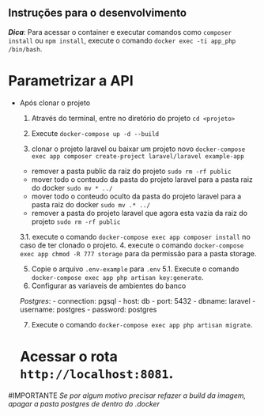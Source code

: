 ## Instruções para o desenvolvimento

***Dica***: Para acessar o container e executar comandos como `composer install` ou `npm install`, execute o comando `docker exec -ti app_php /bin/bash`.

# Parametrizar a API

- Após clonar o projeto
   1. Através do terminal, entre no diretório do projeto `cd <projeto>`
   2. Execute `docker-compose up -d --build`

   3. clonar o projeto laravel ou baixar um projeto novo `docker-compose exec app composer create-project laravel/laravel example-app`

    - remover a pasta public da raiz do projeto `sudo rm -rf public`
    - mover todo o conteudo da pasta do projeto laravel para a pasta raiz do docker `sudo mv * ../`
    - mover todo o conteudo oculto da pasta do projeto laravel para a pasta raiz do docker `sudo mv .* ../`
    - remover a pasta do projeto laravel que agora esta vazia da raiz do projeto `sudo rm -rf public`

   3.1. execute o comando `docker-compose exec app composer install` no caso de ter clonado o projeto.
   4. execute o comando `docker-compose exec app chmod -R 777 storage` para da permissão para a pasta storage.

   5. Copie o arquivo `.env-example` para `.env`
   5.1. Execute o comando `docker-compose exec app php artisan key:generate`.
   6. Configurar as variaveis de ambientes do banco    
   
   *Postgres*:
      - connection: pgsql
      - host: db
      - port: 5432
      - dbname: laravel
      - username: postgres
      - password: postgres

   7. Execute o comando `docker-compose exec app php artisan migrate`.
   
   # Acessar o rota `http://localhost:8081`.

#IMPORTANTE
*Se por algum motivo precisar refazer a build da imagem, apagar a pasta postgres de dentro do .docker*
